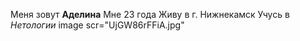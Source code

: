 Меня зовут **Аделина**
Мне 23 года
Живу в г. Нижнекамск
Учусь в _Нетологии_
image scr="UjGW86rFFiA.jpg" 